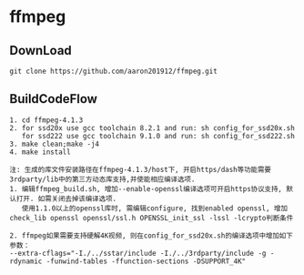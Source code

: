 # ffmpeg
## DownLoad
    git clone https://github.com/aaron201912/ffmpeg.git 

## BuildCodeFlow
    1. cd ffmpeg-4.1.3
    2. for ssd20x use gcc toolchain 8.2.1 and run: sh config_for_ssd20x.sh
       for ssd222 use gcc toolchain 9.1.0 and run: sh config_for_ssd222.sh
    3. make clean;make -j4
    4. make install

    注: 生成的库文件安装路径在ffmpeg-4.1.3/host下, 开启https/dash等功能需要3rdparty/lib中的第三方动态库支持,并使能相应编译选项.
    1. 编辑ffmpeg_build.sh, 增加--enable-openssl编译选项可开启https协议支持, 默认打开. 如需关闭去掉该编译选项.
       使用1.1.0以上的openssl库时, 需编辑configure, 找到enabled openssl, 增加check_lib openssl openssl/ssl.h OPENSSL_init_ssl -lssl -lcrypto判断条件

    2. ffmpeg如果需要支持硬解4K视频, 则在config_for_ssd20x.sh的编译选项中增加如下参数：
    --extra-cflags="-I./../sstar/include -I./../3rdparty/include -g -rdynamic -funwind-tables -ffunction-sections -DSUPPORT_4K"
